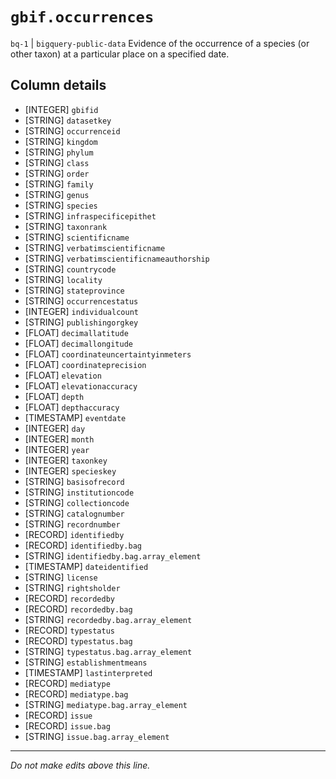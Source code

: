 # `gbif.occurrences`
`bq-1` | `bigquery-public-data`
Evidence of the occurrence of a species (or other taxon) at a particular place on a specified date.

## Column details
* [INTEGER]   `gbifid`
* [STRING]    `datasetkey`
* [STRING]    `occurrenceid`
* [STRING]    `kingdom`
* [STRING]    `phylum`
* [STRING]    `class`
* [STRING]    `order`
* [STRING]    `family`
* [STRING]    `genus`
* [STRING]    `species`
* [STRING]    `infraspecificepithet`
* [STRING]    `taxonrank`
* [STRING]    `scientificname`
* [STRING]    `verbatimscientificname`
* [STRING]    `verbatimscientificnameauthorship`
* [STRING]    `countrycode`
* [STRING]    `locality`
* [STRING]    `stateprovince`
* [STRING]    `occurrencestatus`
* [INTEGER]   `individualcount`
* [STRING]    `publishingorgkey`
* [FLOAT]     `decimallatitude`
* [FLOAT]     `decimallongitude`
* [FLOAT]     `coordinateuncertaintyinmeters`
* [FLOAT]     `coordinateprecision`
* [FLOAT]     `elevation`
* [FLOAT]     `elevationaccuracy`
* [FLOAT]     `depth`
* [FLOAT]     `depthaccuracy`
* [TIMESTAMP] `eventdate`
* [INTEGER]   `day`
* [INTEGER]   `month`
* [INTEGER]   `year`
* [INTEGER]   `taxonkey`
* [INTEGER]   `specieskey`
* [STRING]    `basisofrecord`
* [STRING]    `institutioncode`
* [STRING]    `collectioncode`
* [STRING]    `catalognumber`
* [STRING]    `recordnumber`
* [RECORD]    `identifiedby`
* [RECORD]    `identifiedby.bag`
* [STRING]    `identifiedby.bag.array_element`
* [TIMESTAMP] `dateidentified`
* [STRING]    `license`
* [STRING]    `rightsholder`
* [RECORD]    `recordedby`
* [RECORD]    `recordedby.bag`
* [STRING]    `recordedby.bag.array_element`
* [RECORD]    `typestatus`
* [RECORD]    `typestatus.bag`
* [STRING]    `typestatus.bag.array_element`
* [STRING]    `establishmentmeans`
* [TIMESTAMP] `lastinterpreted`
* [RECORD]    `mediatype`
* [RECORD]    `mediatype.bag`
* [STRING]    `mediatype.bag.array_element`
* [RECORD]    `issue`
* [RECORD]    `issue.bag`
* [STRING]    `issue.bag.array_element`

-------------------------------------------------------------------------------
*Do not make edits above this line.*
